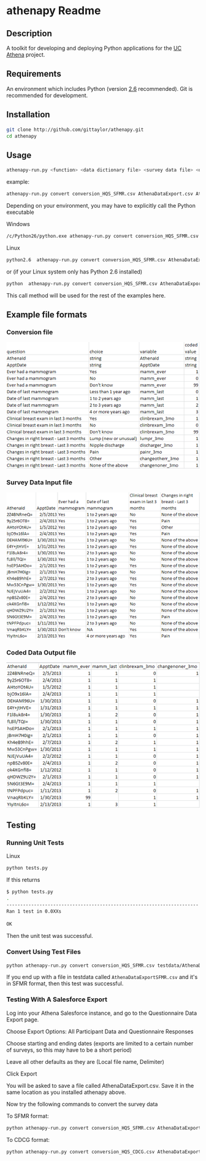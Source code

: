 # athenapy Readme

## Description

A toolkit for developing and deploying Python applications for the [UC Athena](http://athenacarenetwork.org/) project.

## Requirements

An environment which includes Python (version [2.6](http://www.python.org/download/releases/2.6.8/) recommended). Git is recommended for development.

## Installation

```bash
git clone http://github.com/gittaylor/athenapy.git
cd athenapy
```

## Usage

```bash
athenapy-run.py <function> <data dictionary file> <survey data file> <output file>
```

example:

```bash
athenapy-run.py convert conversion_HQS_SFMR.csv AthenaDataExport.csv AthenaDataExportSFMR.csv
```

Depending on your environment, you may have to explicitly call the Python executable

Windows

```bash
/c/Python26/python.exe athenapy-run.py convert conversion_HQS_SFMR.csv AthenaDataExport.csv AthenaDataExportSFMR.csv
```

Linux

```bash
python2.6  athenapy-run.py convert conversion_HQS_SFMR.csv AthenaDataExport.csv AthenaDataExportSFMR.csv
```

or (if your Linux system only has Python 2.6 installed)

```bash
python  athenapy-run.py convert conversion_HQS_SFMR.csv AthenaDataExport.csv AthenaDataExportSFMR.csv
```

This call method will be used for the rest of the examples here.

## Example file formats

### Conversion file

![Conversion file](images/conversion.png)

### Survey Data Input file

![Survey Data Input file](images/surveydatainput.png)

### Coded Data Output file

![Coded Data Output file](images/codeddataoutput.png)

## Testing

### Running Unit Tests

Linux

```bash
python tests.py
```

If this returns

```bash
$ python tests.py
.
----------------------------------------------------------------------
Ran 1 test in 0.0XXs

OK
```

Then the unit test was successful.

### Convert Using Test Files

```bash
python athenapy-run.py convert conversion_HQS_SFMR.csv testdata/AthenaDataExportTest.csv testdata/AthenaDataExportSFMR.csv 
```

If you end up with a file in testdata called ```AthenaDataExportSFMR.csv``` and it's in SFMR format, then this test was successful.

### Testing With A Salesforce Export

Log into your Athena Salesforce instance, and go to the Questionnaire Data Export page.

Choose Export Options: All Participant Data and Questionnaire Responses

Choose starting and ending dates (exports are limited to a certain number of surveys, so this may have to be a short period)

Leave all other defaults as they are (Local file name, Delimiter)

Click Export

You will be asked to save a file called AthenaDataExport.csv. Save it in the same location as you installed athenapy above.

Now try the following commands to convert the survey data

To SFMR format:

```bash
python athenapy-run.py convert conversion_HQS_SFMR.csv AthenaDataExport.csv AthenaDataExportSFMR.csv 
```

To CDCG format:

```bash
python athenapy-run.py convert conversion_HQS_CDCG.csv AthenaDataExport.csv AthenaDataExportCDCG.csv 
```